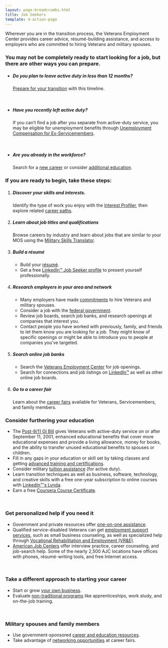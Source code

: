 ```yaml
---
layout: page-breadcrumbs.html
title: Job Seekers
template: 4-action-page
---
```


<div class="va-introtext">

Wherever you are in the transition process, the Veterans Employment Center provides career advice, résumé-building assistance, and access to employers who are committed to hiring Veterans and military spouses.

</div>


<div class="feature" markdown="1">

### You may not be completely ready to start looking for a job, but there are other ways you can prepare.

- ##### Do you plan to leave active duty in less than 12 months?

  [Prepare for your transition](/employment/job-seekers/less-than-one-year) with this timeline.

<br>

- ##### Have you recently left active duty?

  If you can’t find a job after you separate from active-duty service, you may be eligible for unemployment benefits through [Unemployment Compensation for Ex-Servicemembers](/employment/job-seekers/unemployment-support).

<br>

- ##### Are you already in the workforce?

  Search for a [new career](/employment/job-seekers/search-jobs) or consider [additional education](/education/gi-bill/).

</div>

### If you are ready to begin, take these steps:

<ol class="process" markdown="0">
<li class="process-step list-one" markdown="1">

##### Discover your skills and interests.<br>

Identify the type of work you enjoy with the [Interest Profiler](/employment/job-seekers/interest-profiler), then explore related [career paths](https://www.mynextmove.org/).
</li>

<li class="process-step list-two" markdown="1">

##### Learn about job titles and qualifications<br>

Browse careers by industry and learn about jobs that are similar to your MOS using the [Military Skills Translator](/employment/job-seekers/skills-translator).
</li>

<li class="process-step list-three" markdown="1">

##### Build a résumé<br>

- Build your [résumé](/employment/job-seekers/create-resume).
- Get a free [LinkedIn&trade; Job Seeker profile](https://veterans.linkedin.com/) to present yourself professionally.
</li>

<li class="process-step list-four" markdown="1">

##### Research employers in your area and network

- Many employers have made [commitments](/employment/commitments) to hire Veterans and military spouses.
- Consider a job with the [federal government](/employment/job-seekers/federal-employment).
- Review job boards, search job banks, and research openings at companies that interest you.
- Contact people you have worked with previously, family, and friends to let them know you are looking for a job. They might know of specific openings or might be able to introduce you to people at companies you've targeted.
</li>

<li class="process-step list-five" markdown="1">

##### Search online job banks

- Search the [Veterans Employment Center](/employment/job-seekers/search-jobs) for job openings.
- Search for connections and job listings on [LinkedIn&trade;](https://veterans.linkedin.com/) as well as other online job boards.
</li>

<li class="process-step list-six" markdown="1">

##### Go to a career fair

Learn about the [career fairs](/employment/job-seekers/career-fairs) available for Veterans, Servicemembers, and family members.
</li>

</ol>


### Consider furthering your education
- The [Post-9/11 GI Bill](/education/gi-bill/post-9-11/) gives Veterans with active-duty service on or after September 11, 2001, enhanced educational benefits that cover more educational expenses and provide a living allowance, money for books, and the ability to transfer unused educational benefits to spouses or children.
- Fill in any gaps in your education or skill set by taking classes and getting [advanced training and certifications](/education/advanced-training-and-certifications/).
- Consider military [tuition assistance](http://myarmybenefits.us.army.mil/Home/Benefit_Library/Federal_Benefits_Page/Tuition_Assistance_(TA).html?serv=149) (for active duty).
- Learn transition techniques as well as business, software, technology, and creative skills with a free one-year subscription to online courses with [LinkedIn&trade;'s Lynda](https://veterans.linkedin.com).
- Earn a free [Coursera Course Certificate](https://www.surveymonkey.com/r/QSGQRFN).

<br>

### Get personalized help if you need it

- Government and private resources offer [one-on-one assistance](/employment/job-seekers/one-on-one).
- Qualified service-disabled Veterans can get [employment support services](/employment/job-seekers/service-disabled), such as small business counseling, as well as specialized help through [Vocational Rehabilitation and Employment (VR&amp;E)](http://www.benefits.va.gov/vocrehab/index.asp).
- [American Job Centers](http://www.careeronestop.org/ReEmployment/Veterans/JobSearchHelp/ChangeCareers/one-stop-career-centers.aspx) offer interview practice, career counseling, and job-search help. Some of the nearly 2,500 AJC locations have offices with phones, résumé-writing tools, and free Internet access.

<br>

### Take a different approach to starting your career

- Start or grow [your own business](/employment/job-seekers/start/).
- Evaluate [non-traditional programs](/education/work-learn/job-and-apprenticeship/) like apprenticeships, work study, and on-the-job training.

<br>

### Military spouses and family members

- Use government-sponsored [career and education resources](/employment/job-seekers/family-members/).
- Take advantage of [networking opportunities](/employment/job-seekers/career-fairs/) at career fairs.
